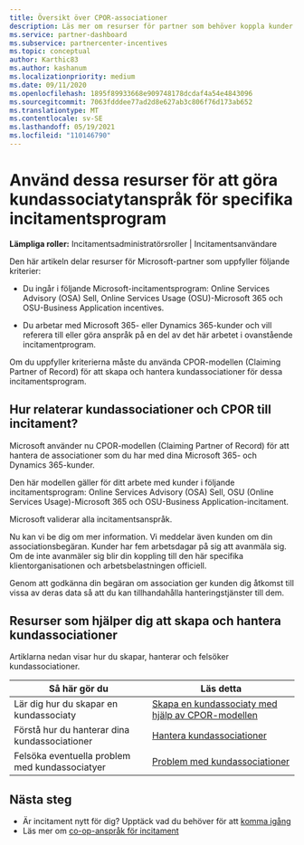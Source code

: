 ```yaml
---
title: Översikt över CPOR-associationer
description: Läs mer om resurser för partner som behöver koppla kunder till specifika incitamentsprogram via Claiming Partner of Record (CPOR).
ms.service: partner-dashboard
ms.subservice: partnercenter-incentives
ms.topic: conceptual
author: Karthic83
ms.author: kashanum
ms.localizationpriority: medium
ms.date: 09/11/2020
ms.openlocfilehash: 1895f89933668e909748178dcdaf4a54e4843096
ms.sourcegitcommit: 7063fdddee77ad2d8e627ab3c806f76d173ab652
ms.translationtype: MT
ms.contentlocale: sv-SE
ms.lasthandoff: 05/19/2021
ms.locfileid: "110146790"
---
```

# <a name="use-these-resources-to-make-customer-association-claims-for-specific-incentives-programs"></a>Använd dessa resurser för att göra kundassociatytanspråk för specifika incitamentsprogram

**Lämpliga roller:** Incitamentsadministratörsroller | Incitamentsanvändare

Den här artikeln delar resurser för Microsoft-partner som uppfyller följande kriterier:

- Du ingår i följande Microsoft-incitamentsprogram: Online Services Advisory (OSA) Sell, Online Services Usage (OSU)-Microsoft 365 och OSU-Business Application incentives.

- Du arbetar med Microsoft 365- eller Dynamics 365-kunder och vill referera till eller göra anspråk på en del av det här arbetet i ovanstående incitamentprogram.

Om du uppfyller kriterierna måste du använda CPOR-modellen (Claiming Partner of Record) för att skapa och hantera kundassociationer för dessa incitamentsprogram.
 
## <a name="how-do-customer-associations-and-cpor-relate-to-incentives"></a>Hur relaterar kundassociationer och CPOR till incitament?

Microsoft använder nu CPOR-modellen (Claiming Partner of Record) för att hantera de associationer som du har med dina Microsoft 365- och Dynamics 365-kunder.

Den här modellen gäller för ditt arbete med kunder i följande incitamentsprogram: Online Services Advisory (OSA) Sell, OSU (Online Services Usage)-Microsoft 365 och OSU-Business Application-incitament.

Microsoft validerar alla incitamentsanspråk.

Nu kan vi be dig om mer information. Vi meddelar även kunden om din associationsbegäran. Kunder har fem arbetsdagar på sig att avanmäla sig. Om de inte avanmäler sig blir din koppling till den här specifika klientorganisationen och arbetsbelastningen officiell.

Genom att godkänna din begäran om association ger kunden dig åtkomst till vissa av deras data så att du kan tillhandahålla hanteringstjänster till dem. 

## <a name="resources-to-help-you-create-and-manage-customer-associations"></a>Resurser som hjälper dig att skapa och hantera kundassociationer

Artiklarna nedan visar hur du skapar, hanterar och felsöker kundassociationer.

|  **Så här gör du**  |  **Läs detta**  |
|--------------|-----------|
| Lär dig hur du skapar en kundassociaty  | [Skapa en kundassociaty med hjälp av CPOR-modellen](submit-osa-claim.md)  |
|Förstå hur du hanterar dina kundassociationer  | [Hantera kundassociationer](incentives-manage-customer-associations.md)  |
|Felsöka eventuella problem med kundassociatyer  | [Problem med kundassociationer](incentives-customer-association-issues.md)  |

## <a name="next-steps"></a>Nästa steg

- Är incitament nytt för dig? Upptäck vad du behöver för att [komma igång](incentives-get-started-intro.md)
- Läs mer om [co-op-anspråk för incitament](claims-overview.md)
